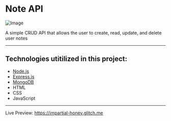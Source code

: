 
# Note API

![Image](https://appdividend.com/wp-content/uploads/2017/06/express-js-tutorials.jpg)

A simple CRUD API that allows the user to create, read, update, and delete user notes

------------------------------------------------------------------------------------------------------------------------------  

## Technologies utitilized in this project:
- [Node.js](https://nodejs.org/en/) 
- [Express.js](https://expressjs.com)
- [MongoDB](https://www.mongodb.com) 
- HTML
- CSS
- JavaScript

---------------------------------------------------------------------------------------------------------------------------
Live Preview: https://impartial-honey.glitch.me
